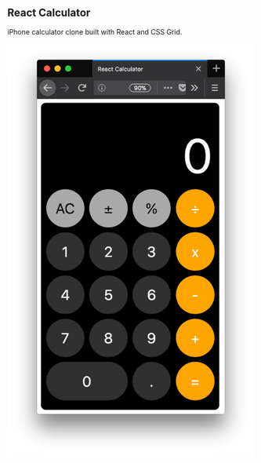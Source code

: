 ## React Calculator

iPhone calculator clone built with React and CSS Grid.

![](./src/assets/react_calc.png)
